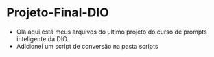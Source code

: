 # Projeto-Final-DIO
- Olá aqui está meus arquivos do ultimo projeto do curso de prompts inteligente da DIO.
- Adicionei um script de conversão na pasta scripts
  
